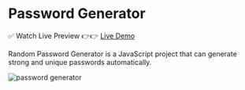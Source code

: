 # Password Generator

✅ Watch Live Preview 👉👉 [Live Demo](https://password-generator-by-manash.vercel.app/)

Random Password Generator is a JavaScript project that can generate strong and unique passwords automatically.

![password generator](https://github.com/Man0sh-r0y/Password-Generator/assets/96605313/30ec84a9-28ac-4443-a058-7079b354da9a)
